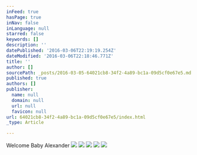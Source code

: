 ```yaml
---
inFeed: true
hasPage: true
inNav: false
inLanguage: null
starred: false
keywords: []
description: ''
datePublished: '2016-03-06T22:19:19.254Z'
dateModified: '2016-03-06T22:18:46.771Z'
title: ''
author: []
sourcePath: _posts/2016-03-05-64021cb8-34f2-4a89-bc1a-09d5cf0e67e5.md
published: true
authors: []
publisher:
  name: null
  domain: null
  url: null
  favicon: null
url: 64021cb8-34f2-4a89-bc1a-09d5cf0e67e5/index.html
_type: Article

---
```

Welcome Baby Alexander
![](https://the-grid-user-content.s3-us-west-2.amazonaws.com/e816b58d-ff52-424d-a185-882d20c87f5b.jpg)
![](https://the-grid-user-content.s3-us-west-2.amazonaws.com/109f228a-031a-44c1-a7a4-d53e9dd1fa7b.jpg)
![](https://the-grid-user-content.s3-us-west-2.amazonaws.com/5068060e-754c-40e2-920f-24f4946c25c3.jpg)
![](https://the-grid-user-content.s3-us-west-2.amazonaws.com/fb1f999f-a1c6-4564-96a8-bb60fcd352ae.jpg)
![](https://the-grid-user-content.s3-us-west-2.amazonaws.com/18ca1ac8-ec1a-4cdc-bf90-eeda14784473.jpg)